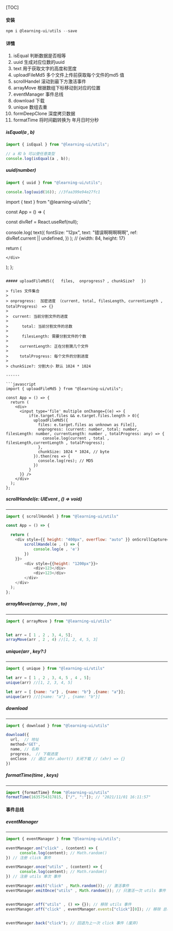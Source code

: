 [TOC]


#### 安装

```powershell
npm i @learning-ui/utils --save
```



#### 详情
  
1. isEqual 判断数据是否相等
2. uuid 生成对应位数的uuid
3. text 用于获取文字的高度和宽度
4. uploadFileMd5 多个文件上传前获取每个文件的md5 值
5. scrollHandel 滚动到最下方激活事件
6. arrayMove 根据数组下标移动到对应的位置
7. eventManager 事件总线
8. download 下载
9. unique 数组去重
10. formDeepClone 深度拷贝数据
11. formatTime 将时间戳转换为 年月日时分秒 



##### isEqual(a , b)

```javascript
import { isEqual } from "@learning-ui/utils";

// a 和 b 可以使任意类型
console.log(isEqual(a , b));
```

##### uuid(number)

```javascript
import { uuid } from "@learning-ui/utils";

console.log(uuid(16)); //3faa399e94e27fc1
```

import { text } from "@learning-ui/utils";

const App = () => {

  const divRef = React.useRef(null);

  console.log(
    text({
      fontSize: "12px",
      text: "错误啊啊啊啊啊",
      ref: divRef.current || undefined,
  	})
  ); // {width: 84, height: 17}
  

  return (
    <div ref={divRef}>
      
    </div>
  );
};
```

##### uploadFileMd5({	files,  onprogress? , chunkSize?   })

> files 文件集合
>
> onprogress:  加密进度 （current, total, filesLength, currentLength , totalProgress） => {}
>
> ​	current: 当前分割文件的进度
>
> ​     total: 当前分割文件的总数
>
> ​     filesLength: 需要分割文件的个数
>
> ​    currentLength: 正在分割第几个文件
>
> ​    totalProgress: 每个文件的分割进度 
>
> chunkSize?: 分割大小 默认 1024 * 1024

------

```javascript
import { uploadFileMd5 } from "@learning-ui/utils";

const App = () => {
  return (
    <div>
      <input type='file' multiple onChange={(e) => { 
          if(e.target.files && e.target.files.length > 0){
            uploadFileMd5({
              files: e.target.files as unknown as File[],
              onprogress: (current: number, total: number, filesLength: number, currentLength: number , totalProgress: any) => {
                console.log(current , total , filesLength,currentLength , totalProgress);
              },
              chunkSize: 1024 * 1024, // byte
            }).then(res => {
              console.log(res); // MD5
            })
          }
      }} />
    </div>
  );
};
```

##### scrollHandel(e: UIEvent , () => void)

------

```javascript
import { scrollHandel } from "@learning-ui/utils"

const App = () => {

  return (
    <div style={{ height: "400px", overflow: "auto" }} onScrollCapture={(e) => {
        scrollHandel(e , () => {
            console.log(e , 'e')
        })
    }}>
        <div style={{height: "1200px"}}>
            <div>123</div>
            <div>123</div>
        </div>
    </div>
  );
};
```

##### arrayMove(array , from , to)

------

```javascript
import { arrayMove } from "@learning-ui/utils"


let arr = [ 1 , 2 , 3, 4, 5];
arrayMove(arr , 2 , 4) //[1, 2, 4, 5, 3]
```

##### unique(arr , key?:)

------

```javascript
import { unique } from "@learning-ui/utils"

let arr = [ 1 , 2 , 3, 4, 5 , 4 , 5];
unique(arr) //[1, 2, 3, 4, 5]

let arr = [ {name: "a"} , {name: "b"} ,{name: "a"}];
unique(arr) //[{name: "a"} , {name: "b"}]

```

##### download

------

```javascript
import { download } from "@learning-ui/utils"

download({ 
  url,  // 地址
  method='GET', 
  name, // 名称
  progress,  // 下载进度
  onClose  // 通过 xhr.abort() 关闭下载 // (xhr) => {}
})
```

##### formatTime(time , keys)
------
```javascript
import {formatTime} from "@learning-ui/utils"
formatTime(1635754317815, ["/", ":"]); // "2021/11/01 16:11:57"

```

#### 事件总线

##### eventManager

------

```javascript
import { eventManager } from "@learning-ui/utils";

eventManager.on("click" , (content) => {
      console.log(content); // Math.random()
}) // 注册 click 事件

eventManager.once("utils" , (content) => {
      console.log(content); // Math.random()
}) // 注册 utils 单次 事件

eventManager.emit("click" , Math.random()); // 激活事件
eventManager.emitOnce("utils" , Math.random()); // 只激活一次 utils 事件


eventManager.off("utils" , () => {}); // 移除 utils 事件
eventManager.off("click" , eventManager.events["click"][0]); // 移除 总事件中click 事件 第一个事件


eventManager.back("click"); // 回退为上一次 click 事件 (废弃)
```
